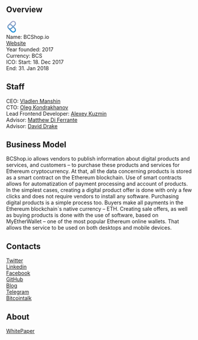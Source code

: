 ## Overview
![logo](../projects/logo/bcshop_io.png)  
Name: BCShop.io  
[Website](https://bcshop.io/)  
Year founded: 2017  
Currency: BCS  
ICO: Start: 18. Dec 2017  
End: 31. Jan 2018
## Staff
CEO: [Vladlen Manshin](../people/vladlen_manshin.md)  
CTO: [Oleg Kondrakhanov](../people/oleg_kondrakhanov.md)  
Lead Frontend Developer: [Alexey Kuzmin](../people/alexey_kuzmin.md)  
Advisor: [Matthew Di Ferrante](../people/matthew_di_ferrante.md)  
Advisor: [David Drake](../people/david_drake.md)
## Business Model
BCShop.io allows vendors to publish information about digital products and services, and customers – to purchase these products and services for Ethereum cryptocurrency. At that, all the data concerning products is stored as a smart contract on the Ethereum blockchain. Use of smart contracts allows for automatization of payment processing and account of products. In the simplest cases, creating a digital product offer is done with only a few clicks and does not require vendors to install any software. Purchasing digital products is a simple process too. Buyers make all payments in the Ethereum blockchain`s native currency – ETH. Creating sale offers, as well as buying products is done with the use of software, based on MyEtherWallet – one of the most popular Ethereum online wallets. That allows the service to be used on both desktops and mobile devices.
## Contacts  
[Twitter](https://twitter.com/BCShop_io)  
[Linkedin](https://www.linkedin.com/company/25015891/)  
[Facebook](https://www.facebook.com/BCShop.io/)    
[GitHub](https://github.com/bcshop-io/bcshop.io)  
[Blog](https://medium.com/@bcshop.io)   
[Telegram](https://t.me/joinchat/FxGXTULeqJEx0BlrVb4bsQ)  
[Bitcointalk](https://bitcointalk.org/index.php?topic=2223455.0)
## About  
[WhitePaper](https://bcshop.io/uploads/whitepaper/whitepaper_en.pdf)  
